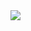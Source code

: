 <img src="https://capsule-render.vercel.app/api?type=waving&color=auto&height=300&section=header&text=SooBin&fontSize=90&color=gradient&customColorList=0,2,2,5,30"/>
